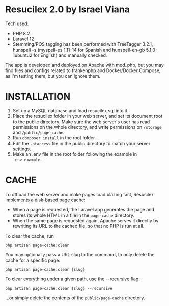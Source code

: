Resucilex 2.0 by Israel Viana
=============================

Tech used:
 - PHP 8.2
 - Laravel 12
 - Stemming/POS tagging has been performed with TreeTagger 3.2.1, hunspell -s (myspell-es 1.11-14 for Spanish and hunspell-en-gb 5.1.0-1ubuntu2 for English) and manually checked.

The app is developed and deployed on Apache with mod_php, but you may find files and configs related to frankenphp and Docker/Docker Compose, as I'm testing them, but you can ignore them.

INSTALLATION
============

1. Set up a MySQL database and load resucilex.sql into it.
2. Place the resucilex folder in your web server, and set its document root to the public directory. Make sure the web server's user has read permissions on the whole directory, and write permissions on `/storage` and `/public/page-cache`.
3. Run `composer install` in the root folder.
5. Edit the `.htaccess` file in the public directory to match your server settings.
6. Make an .env file in the root folder following the example in `.env.example`.

CACHE
=====

To offload the web server and make pages load blazing fast, Resucilex implements a disk-based page cache:
 - When a page is requested, the Laravel app generates the page and stores its whole HTML in a file in the `page-cache` directory.
 - When the same page is requested again, Apache serves it directly by rewriting its URL to the cached file, so that no PHP is run at all.

To clear the cache, run

```
php artisan page-cache:clear
```

You may optionally pass a URL slug to the command, to only delete the cache for a specific page:

```
php artisan page-cache:clear {slug}
```

To clear everything under a given path, use the --recursive flag:

```
php artisan page-cache:clear {slug} --recursive
```

...or simply delete the contents of the `public/page-cache` directory.